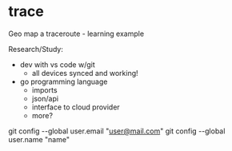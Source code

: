 # trace
Geo map a traceroute - learning example 

Research/Study:
- dev with vs code w/git
	- all devices synced and working!
- go programming language
	- imports
	- json/api
	- interface to cloud provider
	- more?



git config --global user.email "user@mail.com"
git config --global user.name "name"


